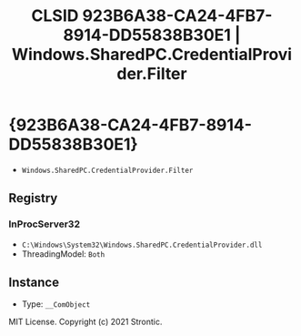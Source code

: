 ﻿---
title: "CLSID 923B6A38-CA24-4FB7-8914-DD55838B30E1 | Windows.SharedPC.CredentialProvider.Filter"
excerpt: What is COM-Object CLSID 923B6A38-CA24-4FB7-8914-DD55838B30E1?
---

# {923B6A38-CA24-4FB7-8914-DD55838B30E1}

* `Windows.SharedPC.CredentialProvider.Filter`

## Registry


### InProcServer32

* `C:\Windows\System32\Windows.SharedPC.CredentialProvider.dll`
* ThreadingModel: `Both`

## Instance

* Type: `__ComObject`

MIT License. Copyright (c) 2021 Strontic.


